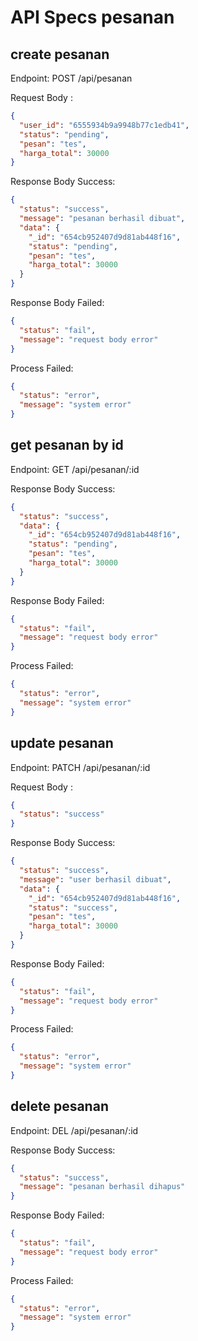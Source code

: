 # API Specs pesanan

## create pesanan

Endpoint: POST /api/pesanan

Request Body :

```json
{
  "user_id": "6555934b9a9948b77c1edb41",
  "status": "pending",
  "pesan": "tes",
  "harga_total": 30000
}
```

Response Body Success:

```json
{
  "status": "success",
  "message": "pesanan berhasil dibuat",
  "data": {
    "_id": "654cb952407d9d81ab448f16",
    "status": "pending",
    "pesan": "tes",
    "harga_total": 30000
  }
}
```

Response Body Failed:

```json
{
  "status": "fail",
  "message": "request body error"
}
```

Process Failed:

```json
{
  "status": "error",
  "message": "system error"
}
```

## get pesanan by id

Endpoint: GET /api/pesanan/:id

Response Body Success:

```json
{
  "status": "success",
  "data": {
    "_id": "654cb952407d9d81ab448f16",
    "status": "pending",
    "pesan": "tes",
    "harga_total": 30000
  }
}
```

Response Body Failed:

```json
{
  "status": "fail",
  "message": "request body error"
}
```

Process Failed:

```json
{
  "status": "error",
  "message": "system error"
}
```

## update pesanan

Endpoint: PATCH /api/pesanan/:id

Request Body :

```json
{
  "status": "success"
}
```

Response Body Success:

```json
{
  "status": "success",
  "message": "user berhasil dibuat",
  "data": {
    "_id": "654cb952407d9d81ab448f16",
    "status": "success",
    "pesan": "tes",
    "harga_total": 30000
  }
}
```

Response Body Failed:

```json
{
  "status": "fail",
  "message": "request body error"
}
```

Process Failed:

```json
{
  "status": "error",
  "message": "system error"
}
```

## delete pesanan

Endpoint: DEL /api/pesanan/:id

Response Body Success:

```json
{
  "status": "success",
  "message": "pesanan berhasil dihapus"
}
```

Response Body Failed:

```json
{
  "status": "fail",
  "message": "request body error"
}
```

Process Failed:

```json
{
  "status": "error",
  "message": "system error"
}
```
